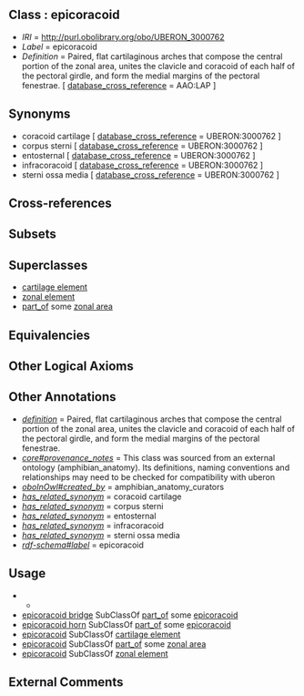 
## Class : epicoracoid

 * *IRI* = http://purl.obolibrary.org/obo/UBERON_3000762
 * *Label* = epicoracoid
 * *Definition* = Paired, flat cartilaginous arches that compose the central portion of the zonal area, unites the clavicle and coracoid of each half of the pectoral girdle, and form the medial margins of the pectoral fenestrae. [ [database_cross_reference](../../ef/oboInOwl#hasDbXref.md) = AAO:LAP ]

## Synonyms

 * coracoid cartilage [ [database_cross_reference](../../ef/oboInOwl#hasDbXref.md) = UBERON:3000762 ]
 * corpus sterni [ [database_cross_reference](../../ef/oboInOwl#hasDbXref.md) = UBERON:3000762 ]
 * entosternal [ [database_cross_reference](../../ef/oboInOwl#hasDbXref.md) = UBERON:3000762 ]
 * infracoracoid [ [database_cross_reference](../../ef/oboInOwl#hasDbXref.md) = UBERON:3000762 ]
 * sterni ossa media [ [database_cross_reference](../../ef/oboInOwl#hasDbXref.md) = UBERON:3000762 ]

## Cross-references


## Subsets


## Superclasses

 * [cartilage element](../../UBERON/44/UBERON_0007844.md)
 * [zonal element](../../UBERON/36/UBERON_3000936.md)
 * [part_of](../../BFO/50/BFO_0000050.md) some [zonal area](../../UBERON/57/UBERON_3000757.md)

## Equivalencies


## Other Logical Axioms


## Other Annotations

 * *[definition](../../IAO/15/IAO_0000115.md)* = Paired, flat cartilaginous arches that compose the central portion of the zonal area, unites the clavicle and coracoid of each half of the pectoral girdle, and form the medial margins of the pectoral fenestrae.
 * *[core#provenance_notes](../../core#provenance/es/core#provenance_notes.md)* = This class was sourced from an external ontology (amphibian_anatomy). Its definitions, naming conventions and relationships may need to be checked for compatibility with uberon
 * *[oboInOwl#created_by](../../oboInOwl#created/by/oboInOwl#created_by.md)* = amphibian_anatomy_curators
 * *[has_related_synonym](../../ym/oboInOwl#hasRelatedSynonym.md)* = coracoid cartilage
 * *[has_related_synonym](../../ym/oboInOwl#hasRelatedSynonym.md)* = corpus sterni
 * *[has_related_synonym](../../ym/oboInOwl#hasRelatedSynonym.md)* = entosternal
 * *[has_related_synonym](../../ym/oboInOwl#hasRelatedSynonym.md)* = infracoracoid
 * *[has_related_synonym](../../ym/oboInOwl#hasRelatedSynonym.md)* = sterni ossa media
 * *[rdf-schema#label](../../el/rdf-schema#label.md)* = epicoracoid

## Usage

 * -
 * [epicoracoid bridge](../../UBERON/63/UBERON_3000763.md) SubClassOf [part_of](../../BFO/50/BFO_0000050.md) some [epicoracoid](../../UBERON/62/UBERON_3000762.md)
 * [epicoracoid horn](../../UBERON/77/UBERON_3000777.md) SubClassOf [part_of](../../BFO/50/BFO_0000050.md) some [epicoracoid](../../UBERON/62/UBERON_3000762.md)
 * [epicoracoid](../../UBERON/62/UBERON_3000762.md) SubClassOf [cartilage element](../../UBERON/44/UBERON_0007844.md)
 * [epicoracoid](../../UBERON/62/UBERON_3000762.md) SubClassOf [part_of](../../BFO/50/BFO_0000050.md) some [zonal area](../../UBERON/57/UBERON_3000757.md)
 * [epicoracoid](../../UBERON/62/UBERON_3000762.md) SubClassOf [zonal element](../../UBERON/36/UBERON_3000936.md)

## External Comments

